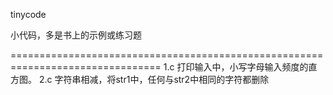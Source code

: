 tinycode

小代码，多是书上的示例或练习题

================================================================================
1.c					打印输入中，小写字母输入频度的直方图。
2.c					字符串相减，将str1中，任何与str2中相同的字符都删除
